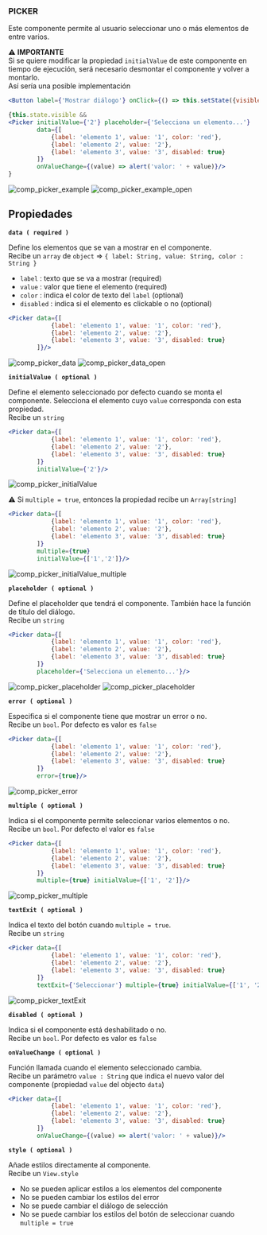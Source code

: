 ### PICKER

Este componente permite al usuario seleccionar uno o más elementos de entre varios.

&#9888; **IMPORTANTE**
<br>
Si se quiere modificar la propiedad `initialValue` de este componente en tiempo de ejecución, será necesario desmontar el componente y volver a montarlo.
<br>
Así sería una posible implementación
```jsx
<Button label={'Mostrar diálogo'} onClick={() => this.setState({visible: true})}/>

{this.state.visible && 
<Picker initialValue={'2'} placeholder={'Selecciona un elemento...'}
		data={[
			{label: 'elemento 1', value: '1', color: 'red'},
			{label: 'elemento 2', value: '2'},
			{label: 'elemento 3', value: '3', disabled: true}
		]}
		onValueChange={(value) => alert('valor: ' + value)}/>
}
```
![comp_picker_example](../assets/2_PROTOTYPE/comp_picker/comp_picker_example.png)
![comp_picker_example_open](../assets/2_PROTOTYPE/comp_picker/comp_picker_example_open.png)

**Propiedades**
-

**`data ( required )`**

Define los elementos que se van a mostrar en el componente.
<br>
Recibe un `array` de `object` => `{ label: String, value: String, color : String }`

- `label` : texto que se va a mostrar (required)
- `value` : valor que tiene el elemento (required)
- `color` : indica el color de texto del `label` (optional)
- `disabled` : indica si el elemento es clickable o no (optional)

<div style="page-break-after: always;"></div>

```jsx
<Picker data={[
			{label: 'elemento 1', value: '1', color: 'red'},
			{label: 'elemento 2', value: '2'},
			{label: 'elemento 3', value: '3', disabled: true}
		]}/>
```
![comp_picker_data](../assets/2_PROTOTYPE/comp_picker/comp_picker_data.png)
![comp_picker_data_open](../assets/2_PROTOTYPE/comp_picker/comp_picker_data_open.png)

**`initialValue ( optional )`**

Define el elemento seleccionado por defecto cuando se monta el componente. Selecciona el elemento cuyo `value` corresponda con esta propiedad.
<br>
Recibe un `string`
```jsx
<Picker data={[
			{label: 'elemento 1', value: '1', color: 'red'},
			{label: 'elemento 2', value: '2'},
			{label: 'elemento 3', value: '3', disabled: true}
		]}
		initialValue={'2'}/>
```
![comp_picker_initialValue](../assets/2_PROTOTYPE/comp_picker/comp_picker_initialValue.png)

&#9888; Si `multiple = true`, entonces la propiedad recibe  un `Array[string]`
```jsx
<Picker data={[
			{label: 'elemento 1', value: '1', color: 'red'},
			{label: 'elemento 2', value: '2'},
			{label: 'elemento 3', value: '3', disabled: true}
		]}
		multiple={true}
		initialValue={['1','2']}/>
```
![comp_picker_initialValue_multiple](../assets/2_PROTOTYPE/comp_picker/comp_picker_initialValue_multiple.png)


**`placeholder ( optional )`**

Define el placeholder que tendrá el componente. También hace la función de título del diálogo.
<br>
Recibe un `string`
```jsx
<Picker data={[
			{label: 'elemento 1', value: '1', color: 'red'},
			{label: 'elemento 2', value: '2'},
			{label: 'elemento 3', value: '3', disabled: true}
		]}
		placeholder={'Selecciona un elemento...'}/>
```
![comp_picker_placeholder](../assets/2_PROTOTYPE/comp_picker/comp_picker_placeholder.png)
![comp_picker_placeholder](../assets/2_PROTOTYPE/comp_picker/comp_picker_placeholder_open.png)

**`error ( optional )`**

Especifica si el componente tiene que mostrar un error o no.
<br>
Recibe un `bool`. Por defecto es valor es `false`
```jsx
<Picker data={[
			{label: 'elemento 1', value: '1', color: 'red'},
			{label: 'elemento 2', value: '2'},
			{label: 'elemento 3', value: '3', disabled: true}
		]}
		error={true}/>
```
![comp_picker_error](../assets/2_PROTOTYPE/comp_picker/comp_picker_error.png)

<div style="page-break-after: always;"></div>

**`multiple ( optional )`**

Indica si el componente permite seleccionar varios elementos o no.
<br>
Recibe un `bool`. Por defecto el valor es `false`
```jsx
<Picker data={[
			{label: 'elemento 1', value: '1', color: 'red'},
			{label: 'elemento 2', value: '2'},
			{label: 'elemento 3', value: '3', disabled: true}
		]}
		multiple={true} initialValue={['1', '2']}/>
```
![comp_picker_multiple](../assets/2_PROTOTYPE/comp_picker/comp_picker_multiple.png)

**`textExit ( optional )`**

Indica el texto del botón cuando `multiple = true`.
<br>
Recibe un `string`
```jsx
<Picker data={[
			{label: 'elemento 1', value: '1', color: 'red'},
			{label: 'elemento 2', value: '2'},
			{label: 'elemento 3', value: '3', disabled: true}
		]}
		textExit={'Seleccionar'} multiple={true} initialValue={['1', '2']}/>
```
![comp_picker_textExit](../assets/2_PROTOTYPE/comp_picker/comp_picker_textExit.png)

<div style="page-break-after: always;"></div>

**`disabled ( optional )`**

Indica si el componente está deshabilitado o no.
<br>
Recibe un `bool`. Por defecto es valor es `false`

**`onValueChange ( optional )`**

Función llamada cuando el elemento seleccionado cambia.
<br>
Recibe un parámetro `value : String` que indica el nuevo valor del componente (propiedad `value` del objecto `data`)
```jsx
<Picker data={[
			{label: 'elemento 1', value: '1', color: 'red'},
			{label: 'elemento 2', value: '2'},
			{label: 'elemento 3', value: '3', disabled: true}
		]}
		onValueChange={(value) => alert('valor: ' + value)}/>
```

**`style ( optional )`**

Añade estilos directamente al componente.
<br>
Recibe un `View.style`
- No se pueden aplicar estilos a los elementos del componente
- No se pueden cambiar los estilos del error
- No se puede cambiar el diálogo de selección
- No se puede cambiar los estilos del botón de seleccionar cuando `multiple = true`

<div style="page-break-after: always;"></div>